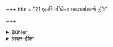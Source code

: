 +++
title = "21 एकाग्निरनिकेतः स्यादशर्माशरणो मुनिः"

+++

<details><summary>Bühler</summary>

21. he shall keep one fire only, have no house, enjoy no pleasures, have no protector, observe silence,
</details>

<details><summary>हरदत्त-टीका</summary>

## सूत्रम्
एकाग्निरनिकेतः स्यादशर्माशरणो मुनिः २१
## टिप्पनी
+++(पूर्वसूत्रे द्रष्टव्यम्।)+++
</details>
